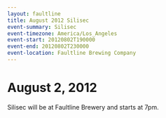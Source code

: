 ```yaml
---
layout: faultline
title: August 2012 Silisec
event-summary: Silisec
event-timezone: America/Los_Angeles
event-start: 20120802T190000
event-end: 20120802T230000
event-location: Faultline Brewing Company
---
```


# August 2, 2012

Silisec will be at Faultline Brewery and starts at 7pm.
